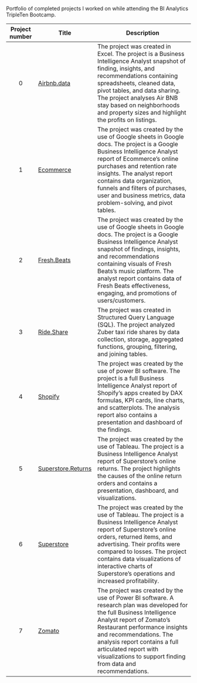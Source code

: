 Portfolio of completed projects I worked on while attending the BI Analytics TripleTen Bootcamp.

| Project number | Title | Description |
| :-----------: | ----------- |----------- |
| 0 | [Airbnb.data](https://github.com/karimaharris7/Business-analytics-portfolio/tree/main/Air%20bnb%20data) |The project was created in Excel.  The project is a Business Intelligence Analyst snapshot of finding, insights, and recommendations containing spreadsheets, cleaned data, pivot tables, and data sharing.  The project analyses Air BNB stay based on neighborhoods and property sizes and highlight the profits on listings. |
| 1 | [Ecommerce](https://github.com/karimaharris7/Business-analytics-portfolio/tree/main/Ecommerce) |The project was created by the use of Google sheets in Google docs.  The project is a Google Business Intelligence Analyst report of Ecommerce’s online purchases and retention rate insights.  The analyst report contains data organization, funnels and filters of purchases, user and business metrics, data problem-solving, and pivot tables. |
| 2 | [Fresh.Beats](https://github.com/karimaharris7/Business-analytics-portfolio/tree/main/Fresh%20Beats) | The project was created by the use of Google sheets in Google docs.  The project is a Google Business Intelligence Analyst snapshot of findings, insights, and recommendations containing visuals of Fresh Beats’s music platform.  The analyst report contains data of Fresh Beats effectiveness, engaging, and promotions of users/customers. |
| 3 | [Ride.Share](https://github.com/karimaharris7/Business-analytics-portfolio/tree/main/Ride%20Share) |The project was created in Structured Query Language (SQL).  The project analyzed Zuber taxi ride shares by data collection, storage, aggregated functions, grouping, filtering, and joining tables. |
| 4 | [Shopify](https://github.com/karimaharris7/Business-analytics-portfolio/tree/main/Shopify) | The project was created by the use of power BI software.  The project is a full Business Intelligence Analyst report of Shopify’s apps created by DAX formulas, KPI cards, line charts, and scatterplots.  The analysis report also contains a presentation and dashboard of the findings. |
| 5 | [Superstore.Returns](https://github.com/karimaharris7/Business-analytics-portfolio/tree/main/Superstore%20Returns) |The project was created by the use of Tableau.  The project is a Business Intelligence Analyst report of Superstore’s online returns.  The project highlights the causes of the online return orders and contains a presentation, dashboard, and visualizations. |
| 6 | [Superstore](https://github.com/karimaharris7/Business-analytics-portfolio/tree/main/Superstore) | The project was created by the use of Tableau.  The project is a Business Intelligence Analyst report of Superstore’s online orders, returned items, and advertising.  Their profits were compared to losses.  The project contains data visualizations of interactive charts of Superstore’s operations and increased profitability. |
| 7 | [Zomato](https://github.com/karimaharris7/Business-analytics-portfolio/tree/main/Zomato) | The project was created by the use of Power BI software.  A research plan was developed for the full Business Intelligence Analyst report of Zomato’s Restaurant performance insights and recommendations.  The analysis report contains a full articulated report with visualizations to support finding from data and recommendations. |
<!--
| 8 | [PROJECT NAME](PROJECT DIRECTORY LINK) | DESCRIPTION HERE. |
| 9 | [PROJECT NAME](PROJECT DIRECTORY LINK) | DESCRIPTION HERE. |
| 10| [PROJECT NAME](PROJECT DIRECTORY LINK) | DESCRIPTION HERE. |
-->

